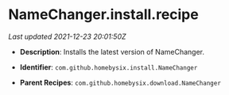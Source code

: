 # NameChanger.install.recipe

_Last updated 2021-12-23 20:01:50Z_

- **Description**: Installs the latest version of NameChanger.

- **Identifier**: `com.github.homebysix.install.NameChanger`

- **Parent Recipes**: `com.github.homebysix.download.NameChanger`
